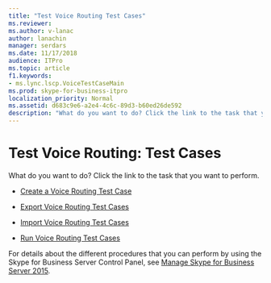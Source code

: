 ```yaml
---
title: "Test Voice Routing Test Cases"
ms.reviewer: 
ms.author: v-lanac
author: lanachin
manager: serdars
ms.date: 11/17/2018
audience: ITPro
ms.topic: article
f1.keywords:
- ms.lync.lscp.VoiceTestCaseMain
ms.prod: skype-for-business-itpro
localization_priority: Normal
ms.assetid: d683c9e6-a2e4-4c6c-89d3-b60ed26de592
description: "What do you want to do? Click the link to the task that you want to perform."
---
```


# Test Voice Routing: Test Cases

What do you want to do? Click the link to the task that you want to perform.

- [Create a Voice Routing Test Case](https://technet.microsoft.com/library/43a07a5b-2f20-462a-81e5-d628c18391e0.aspx)

- [Export Voice Routing Test Cases](https://technet.microsoft.com/library/489ac472-1a35-4755-b390-48f7cdf31e94.aspx)

- [Import Voice Routing Test Cases](https://technet.microsoft.com/library/6546e24c-9ad2-428b-92b2-63948ed0f884.aspx)

- [Run Voice Routing Test Cases](https://technet.microsoft.com/library/fb4d32df-b9ea-4944-8cd7-a6102c78c465.aspx)

For details about the different procedures that you can perform by using the Skype for Business Server Control Panel, see [Manage Skype for Business Server 2015](../../manage/manage.md).

